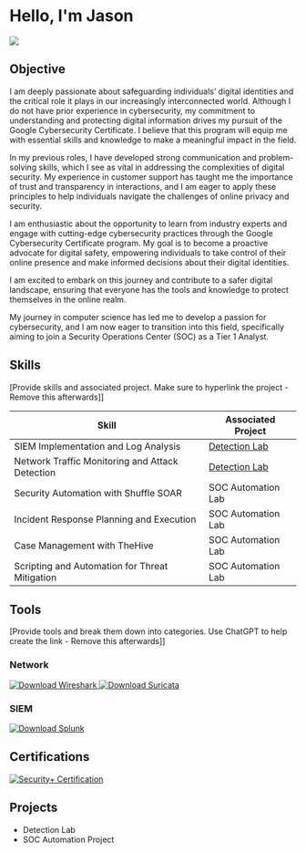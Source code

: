 
# Hello, I'm Jason
<a href="https://linkedin.com/in/obenajason"><img src="https://img.shields.io/badge/-LinkedIn-0072b1?&style=for-the-badge&logo=linkedin&logoColor=white" /></a>


## Objective
I am deeply passionate about safeguarding individuals’ digital identities and the critical role it plays in our increasingly interconnected world. Although I do not have prior experience in cybersecurity, my commitment to understanding and protecting digital information drives my pursuit of the Google Cybersecurity Certificate. I believe that this program will equip me with essential skills and knowledge to make a meaningful impact in the field.

In my previous roles, I have developed strong communication and problem-solving skills, which I see as vital in addressing the complexities of digital security. My experience in customer support has taught me the importance of trust and transparency in interactions, and I am eager to apply these principles to help individuals navigate the challenges of online privacy and security.

I am enthusiastic about the opportunity to learn from industry experts and engage with cutting-edge cybersecurity practices through the Google Cybersecurity Certificate program. My goal is to become a proactive advocate for digital safety, empowering individuals to take control of their online presence and make informed decisions about their digital identities.

I am excited to embark on this journey and contribute to a safer digital landscape, ensuring that everyone has the tools and knowledge to protect themselves in the online realm.

My journey in computer science has led me to develop a passion for cybersecurity, and I am now eager to transition into this field, specifically aiming to join a Security Operations Center (SOC) as a Tier 1 Analyst.

## Skills
[Provide skills and associated project. Make sure to hyperlink the project - Remove this afterwards]]

| Skill                                         | Associated Project         |
|-----------------------------------------------|----------------------------|
| SIEM Implementation and Log Analysis          | <a href="https://google.com">Detection Lab</a>|
| Network Traffic Monitoring and Attack Detection | <a href="https://google.com">Detection Lab</a>|
| Security Automation with Shuffle SOAR         | SOC Automation Lab|
| Incident Response Planning and Execution      | SOC Automation Lab|
| Case Management with TheHive                  | SOC Automation Lab|
| Scripting and Automation for Threat Mitigation | SOC Automation Lab|

## Tools
[Provide tools and break them down into categories. Use ChatGPT to help create the link - Remove this afterwards]]

### Network
<div>
    <a href="https://www.wireshark.org/download.html" target="_blank">
        <img src="https://img.shields.io/badge/-Wireshark-1679A7?&style=for-the-badge&logo=Wireshark&logoColor=white" alt="Download Wireshark" />
    </a>
    <a href="https://suricata.io/download/" target="_blank">
        <img src="https://img.shields.io/badge/-Suricata-EF3B2D?&style=for-the-badge&logo=Suricata&logoColor=white" alt="Download Suricata" />
    </a>
</div>


### SIEM
<div>
    <a href="https://www.splunk.com/en_us/download.html" target="_blank">
        <img src="https://img.shields.io/badge/-Splunk-000000?&style=for-the-badge&logo=Splunk&logoColor=white" alt="Download Splunk" />
    </a>
</div>


## Certifications
<div>
    <a href="https://learn.opswatacademy.com/certificate/yjBwN0zvyA" target="_blank">
        <img src="https://img.shields.io/badge/-Security%2B-FF0000?&style=for-the-badge&logo=CompTIA&logoColor=white" alt="Security+ Certification" />
    </a>
</div>

## Projects
- Detection Lab
- SOC Automation Project

